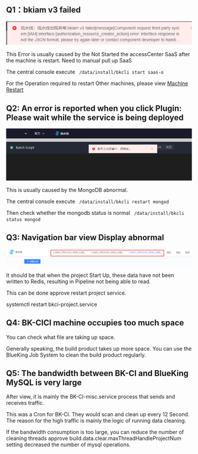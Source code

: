 ## Q1：bkiam v3 failed 

 ![](../../assets/bkiam_failed.png) 

 This Error is usually caused by the Not Started the accessCenter SaaS after the machine is restart.  Need to manual pull up SaaS 

 The central console execute ``` /data/install/bkcli start saas-o``` 

 For the Operation required to restart Other machines, please view [Machine Restart](https://bk.tencent.com/docs/document/6.0/127/7582) 



 ## Q2: An error is reported when you click Plugin: Please wait while the service is being deployed 

 ![](../../assets/touch_plugin.png) 

 This is usually caused by the MongoDB abnormal. 

 The central console execute ``` /data/install/bkcli restart mongod``` 

 Then check whether the mongodb status is normal ``` /data/install/bkcli status mongod``` 



 ## Q3: Navigation bar view Display abnormal 

 ![](../../assets/view_error.png) 

 It should be that when the project Start Up, these data have not been written to Redis, resulting in Pipeline not being able to read. 

 This can be done approve restart project service. 

 systemctl restart bkci-project.service 



 ## Q4: BK-CICI machine occupies too much space 

 You can check what file are taking up space. 

 Generally speaking, the build product takes up more space. You can use the BlueKing Job System to clean the build product regularly. 



 ## Q5: The bandwidth between BK-CI and BlueKing MySQL is very large 

 After view, it is mainly the BK-CI-misc.service process that sends and receives traffic. 

 This was a Cron for BK-CI. They would scan and clean up every 12 Second.  The reason for the high traffic is mainly the logic of running data cleaning. 

 If the bandwidth consumption is too large, you can reduce the number of cleaning threads approve build.data.clear.maxThreadHandleProjectNum setting decreased the number of mysql operations. 